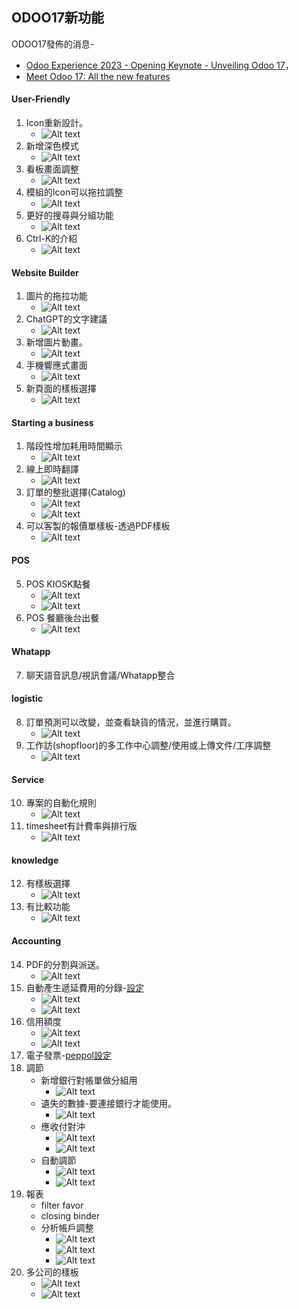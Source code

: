 ## ODOO17新功能
ODOO17發佈的消息-
  + [Odoo Experience 2023 - Opening Keynote - Unveiling Odoo 17](https://www.youtube.com/watch?v=fmVNEoxr7iU)，
  + [Meet Odoo 17: All the new features](https://www.youtube.com/watch?v=qxb74CMR748)

#### User-Friendly
1. Icon重新設計。
   + ![Alt text](https://github.com/ksharry/2024-ODOO17-Enterprise-Plan/blob/main/pic/F17032.png?raw=true)
2. 新增深色模式
   + ![Alt text](https://github.com/ksharry/2024-ODOO17-Enterprise-Plan/blob/main/pic/F17033.png?raw=true)
3. 看板畫面調整
   + ![Alt text](https://github.com/ksharry/2024-ODOO17-Enterprise-Plan/blob/main/pic/F17034.png?raw=true)
4. 模組的Icon可以拖拉調整
   + ![Alt text](https://github.com/ksharry/2024-ODOO17-Enterprise-Plan/blob/main/pic/F17035.png?raw=true)
5. 更好的搜尋與分組功能
   + ![Alt text](https://github.com/ksharry/2024-ODOO17-Enterprise-Plan/blob/main/pic/F17036.png?raw=true)
6. Ctrl-K的介紹
   + ![Alt text](https://github.com/ksharry/2024-ODOO17-Enterprise-Plan/blob/main/pic/F17037.png?raw=true)
#### Website Builder
1. 圖片的拖拉功能
   + ![Alt text](https://github.com/ksharry/2024-ODOO17-Enterprise-Plan/blob/main/pic/F17038.png?raw=true)
2. ChatGPT的文字建議
   + ![Alt text](https://github.com/ksharry/2024-ODOO17-Enterprise-Plan/blob/main/pic/F17020.png?raw=true)
3. 新增圖片動畫。
   + ![Alt text](https://github.com/ksharry/2024-ODOO17-Enterprise-Plan/blob/main/pic/F17039.png?raw=true)
4. 手機響應式畫面
   + ![Alt text](https://github.com/ksharry/2024-ODOO17-Enterprise-Plan/blob/main/pic/F17040.png?raw=true)
5. 新頁面的樣板選擇
   + ![Alt text](https://github.com/ksharry/2024-ODOO17-Enterprise-Plan/blob/main/pic/F17041.png?raw=true)
#### Starting a business
1. 階段性增加耗用時間顯示
   + ![Alt text](https://github.com/ksharry/2024-ODOO17-Enterprise-Plan/blob/main/pic/F17021.png?raw=true)
2. 線上即時翻譯
   + ![Alt text](https://github.com/ksharry/2024-ODOO17-Enterprise-Plan/blob/main/pic/F17021.png?raw=true)
3. 訂單的整批選擇(Catalog)
   + ![Alt text](https://github.com/ksharry/2024-ODOO17-Enterprise-Plan/blob/main/pic/F17023.png?raw=true)
   + ![Alt text](https://github.com/ksharry/2024-ODOO17-Enterprise-Plan/blob/main/pic/F17024.png?raw=true)
4. 可以客製的報價單樣板-透過PDF樣板
   + ![Alt text](https://github.com/ksharry/2024-ODOO17-Enterprise-Plan/blob/main/pic/F17025.png?raw=true)

#### POS
5. POS KIOSK點餐
   + ![Alt text](https://github.com/ksharry/2024-ODOO17-Enterprise-Plan/blob/main/pic/F17017.png?raw=true)
   + ![Alt text](https://github.com/ksharry/2024-ODOO17-Enterprise-Plan/blob/main/pic/F17018.png?raw=true)
6. POS 餐廳後台出餐
   + ![Alt text](https://github.com/ksharry/2024-ODOO17-Enterprise-Plan/blob/main/pic/F17019.png?raw=true)
#### Whatapp
7. 聊天語音訊息/視訊會議/Whatapp整合

#### logistic
8. 訂單預測可以改變，並查看缺貨的情況，並進行購買。
   + ![Alt text](https://github.com/ksharry/2024-ODOO17-Enterprise-Plan/blob/main/pic/F17026.png?raw=true)
9. 工作訪(shopfloor)的多工作中心調整/使用或上傳文件/工序調整
   + ![Alt text](https://github.com/ksharry/2024-ODOO17-Enterprise-Plan/blob/main/pic/F17027.png?raw=true)

#### Service
10. 專案的自動化規則
    + ![Alt text](https://github.com/ksharry/2024-ODOO17-Enterprise-Plan/blob/main/pic/F17028.png?raw=true)
11. timesheet有計費率與排行版
    + ![Alt text](https://github.com/ksharry/2024-ODOO17-Enterprise-Plan/blob/main/pic/F17029.png?raw=true)

#### knowledge
12. 有樣板選擇
    + ![Alt text](https://github.com/ksharry/2024-ODOO17-Enterprise-Plan/blob/main/pic/F17030.png?raw=true)
13. 有比較功能
    + ![Alt text](https://github.com/ksharry/2024-ODOO17-Enterprise-Plan/blob/main/pic/F17031.png?raw=true)

#### Accounting
14. PDF的分割與派送。
    + ![Alt text](https://github.com/ksharry/2024-ODOO17-Enterprise-Plan/blob/main/pic/F17016.png?raw=true)
15. 自動產生遞延費用的分錄-[設定](https://www.youtube.com/watch?v=umutqkzYNfw)
    + ![Alt text](https://github.com/ksharry/2024-ODOO17-Enterprise-Plan/blob/main/pic/F17001.png?raw=true)
    + ![Alt text](https://github.com/ksharry/2024-ODOO17-Enterprise-Plan/blob/main/pic/F17002.png?raw=true)
16. 信用額度
    + ![Alt text](https://github.com/ksharry/2024-ODOO17-Enterprise-Plan/blob/main/pic/F17003.png?raw=true)
    + ![Alt text](https://github.com/ksharry/2024-ODOO17-Enterprise-Plan/blob/main/pic/F17004.png?raw=true)
17. 電子發票-[peppol設定](https://www.youtube.com/watch?v=0Wy4qAv2K5c)
18. 調節
    + 新增銀行對帳單做分組用
      + ![Alt text](https://github.com/ksharry/2024-ODOO17-Enterprise-Plan/blob/main/pic/F17010.png?raw=true)
    + 遺失的數據-要連接銀行才能使用。
      + ![Alt text](https://github.com/ksharry/2024-ODOO17-Enterprise-Plan/blob/main/pic/F17009.png?raw=true)
    + 應收付對沖
      + ![Alt text](https://github.com/ksharry/2024-ODOO17-Enterprise-Plan/blob/main/pic/F17005.png?raw=true)
      + ![Alt text](https://github.com/ksharry/2024-ODOO17-Enterprise-Plan/blob/main/pic/F17006.png?raw=true)
    + 自動調節
      + ![Alt text](https://github.com/ksharry/2024-ODOO17-Enterprise-Plan/blob/main/pic/F17007.png?raw=true)
      + ![Alt text](https://github.com/ksharry/2024-ODOO17-Enterprise-Plan/blob/main/pic/F17008.png?raw=true)
21. 報表
    + filter favor
    + closing binder
    + 分析帳戶調整
      + ![Alt text](https://github.com/ksharry/2024-ODOO17-Enterprise-Plan/blob/main/pic/F17013.png?raw=true)
      + ![Alt text](https://github.com/ksharry/2024-ODOO17-Enterprise-Plan/blob/main/pic/F17014.png?raw=true)
      + ![Alt text](https://github.com/ksharry/2024-ODOO17-Enterprise-Plan/blob/main/pic/F17015.png?raw=true)
22. 多公司的樣板
    + ![Alt text](https://github.com/ksharry/2024-ODOO17-Enterprise-Plan/blob/main/pic/F17011.png?raw=true)
    + ![Alt text](https://github.com/ksharry/2024-ODOO17-Enterprise-Plan/blob/main/pic/F17012.png?raw=true)
